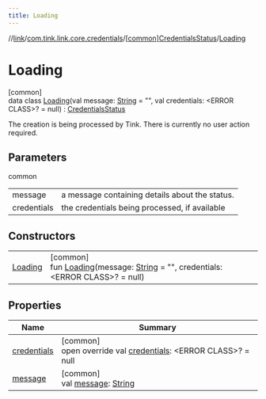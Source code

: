 ```yaml
---
title: Loading
---
```

//[link](../../../../index.html)/[com.tink.link.core.credentials](../../index.html)/[[common]CredentialsStatus](../index.html)/[Loading](index.html)



# Loading



[common]\
data class [Loading](index.html)(val message: [String](https://kotlinlang.org/api/latest/jvm/stdlib/kotlin/-string/index.html) = &quot;&quot;, val credentials: &lt;ERROR CLASS&gt;? = null) : [CredentialsStatus](../index.html)

The creation is being processed by Tink. There is currently no user action required.



## Parameters


common

| | |
|---|---|
| message | a message containing details about the status. |
| credentials | the credentials being processed, if available |



## Constructors


| | |
|---|---|
| [Loading](-loading.html) | [common]<br>fun [Loading](-loading.html)(message: [String](https://kotlinlang.org/api/latest/jvm/stdlib/kotlin/-string/index.html) = &quot;&quot;, credentials: &lt;ERROR CLASS&gt;? = null) |


## Properties


| Name | Summary |
|---|---|
| [credentials](credentials.html) | [common]<br>open override val [credentials](credentials.html): &lt;ERROR CLASS&gt;? = null |
| [message](message.html) | [common]<br>val [message](message.html): [String](https://kotlinlang.org/api/latest/jvm/stdlib/kotlin/-string/index.html) |


